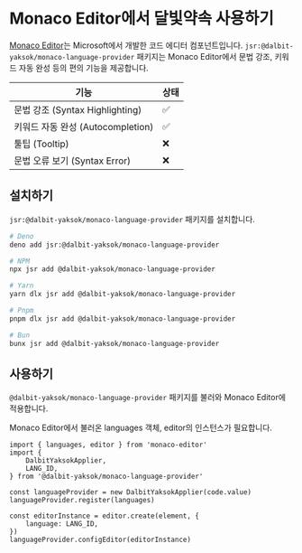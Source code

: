 # Monaco Editor에서 달빛약속 사용하기

[Monaco Editor](https://microsoft.github.io/monaco-editor/)는 Microsoft에서 개발한 코드 에디터 컴포넌트입니다. `jsr:@dalbit-yaksok/monaco-language-provider` 패키지는 Monaco Editor에서 문법 강조, 키워드 자동 완성 등의 편의 기능을 제공합니다.

| 기능                              | 상태 |
| --------------------------------- | ---- |
| 문법 강조 (Syntax Highlighting)   | ✅   |
| 키워드 자동 완성 (Autocompletion) | ✅   |
| 툴팁 (Tooltip)                    | ❌   |
| 문법 오류 보기 (Syntax Error)     | ❌   |

## 설치하기

`jsr:@dalbit-yaksok/monaco-language-provider` 패키지를 설치합니다.

```bash
# Deno
deno add jsr:@dalbit-yaksok/monaco-language-provider

# NPM
npx jsr add @dalbit-yaksok/monaco-language-provider

# Yarn
yarn dlx jsr add @dalbit-yaksok/monaco-language-provider

# Pnpm
pnpm dlx jsr add @dalbit-yaksok/monaco-language-provider

# Bun
bunx jsr add @dalbit-yaksok/monaco-language-provider
```

## 사용하기

`@dalbit-yaksok/monaco-language-provider` 패키지를 불러와 Monaco Editor에 적용합니다.

Monaco Editor에서 불러온 languages 객체, editor의 인스턴스가 필요합니다.

```ts{2-5,7-8,11,13}
import { languages, editor } from 'monaco-editor'
import {
    DalbitYaksokApplier,
    LANG_ID,
} from '@dalbit-yaksok/monaco-language-provider'

const languageProvider = new DalbitYaksokApplier(code.value)
languageProvider.register(languages)

const editorInstance = editor.create(element, {
    language: LANG_ID,
})
languageProvider.configEditor(editorInstance)
```
